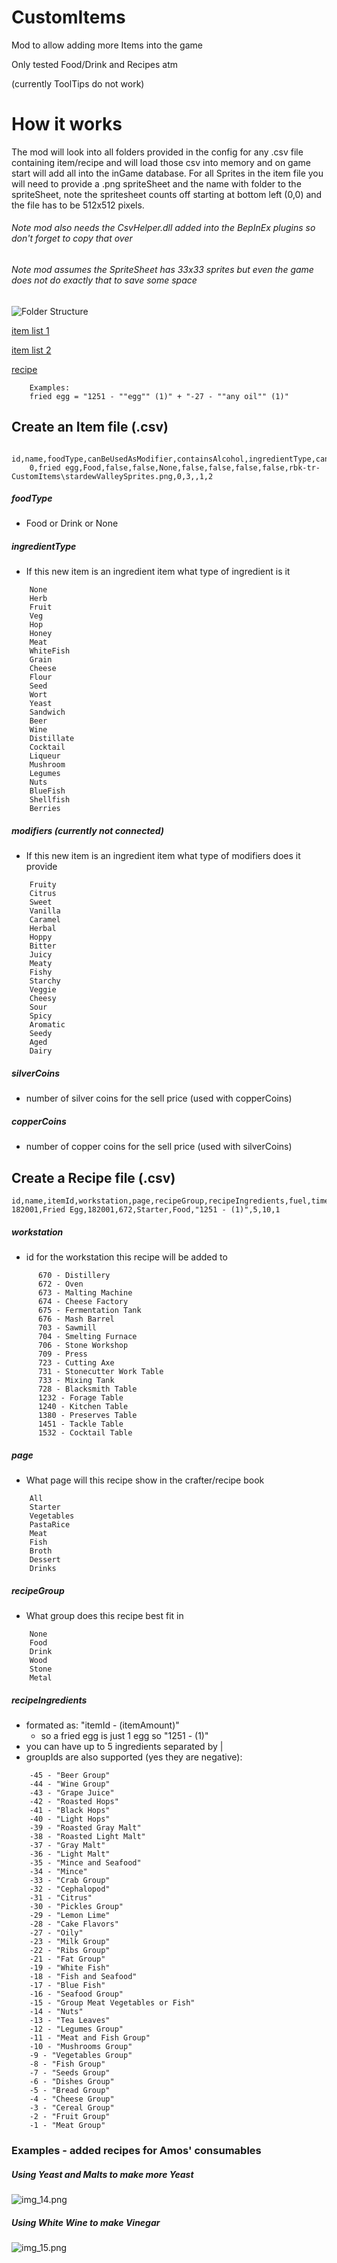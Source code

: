 # CustomItems

Mod to allow adding more Items into the game

Only tested Food/Drink and Recipes atm

(currently ToolTips do not work)


# How it works

The mod will look into all folders provided in the config for any .csv file containing item/recipe and will load those csv into memory and on game start will add all into the inGame database. For all Sprites in the item file you will need to provide a .png spriteSheet and the name with folder to the spriteSheet, note the spritesheet counts off starting at bottom left (0,0) and the file has to be 512x512 pixels.

###### Note mod also needs the CsvHelper.dll added into the BepInEx plugins so don't forget to copy that over
###### Note mod assumes the SpriteSheet has 33x33 sprites but even the game does not do exactly that to save some space


![Folder Structure](img.png)



[item list 1](Example/itemList1.csv)

[item list 2](Example/itemList2.csv)


[recipe](Example/recipes.csv)
```
    Examples:
    fried egg = "1251 - ""egg"" (1)" + "-27 - ""any oil"" (1)" 
```

## Create an Item file (.csv)
```
    id,name,foodType,canBeUsedAsModifier,containsAlcohol,ingredientType,canBeAged,hasToBeAgedMeal,appearsInOrders,excludedFromTrends,spriteSheetName,spriteX,spriteY,modifiers,silverCoins,copperCoins
    0,fried egg,Food,false,false,None,false,false,false,false,rbk-tr-CustomItems\stardewValleySprites.png,0,3,,1,2
```
##### foodType
- Food or Drink or None

##### ingredientType
- If this new item is an ingredient item what type of ingredient is it 

```
    None
    Herb
    Fruit
    Veg
    Hop
    Honey
    Meat
    WhiteFish
    Grain
    Cheese
    Flour
    Seed
    Wort
    Yeast
    Sandwich
    Beer
    Wine
    Distillate
    Cocktail
    Liqueur
    Mushroom
    Legumes
    Nuts
    BlueFish
    Shellfish
    Berries
```

##### modifiers (currently not connected)
- If this new item is an ingredient item what type of modifiers does it provide 


```
    Fruity
    Citrus
    Sweet
    Vanilla
    Caramel
    Herbal
    Hoppy
    Bitter
    Juicy
    Meaty
    Fishy
    Starchy
    Veggie
    Cheesy
    Sour
    Spicy
    Aromatic
    Seedy
    Aged
    Dairy
```

##### silverCoins
- number of silver coins for the sell price (used with copperCoins)

##### copperCoins
- number of copper coins for the sell price (used with silverCoins)

## Create a Recipe file (.csv)
    id,name,itemId,workstation,page,recipeGroup,recipeIngredients,fuel,time,outputAmount
    182001,Fried Egg,182001,672,Starter,Food,"1251 - (1)",5,10,1


##### workstation
- id for the workstation this recipe will be added to
```
      670 - Distillery
      672 - Oven
      673 - Malting Machine
      674 - Cheese Factory
      675 - Fermentation Tank
      676 - Mash Barrel
      703 - Sawmill
      704 - Smelting Furnace
      706 - Stone Workshop
      709 - Press
      723 - Cutting Axe
      731 - Stonecutter Work Table
      733 - Mixing Tank
      728 - Blacksmith Table
      1232 - Forage Table
      1240 - Kitchen Table
      1380 - Preserves Table
      1451 - Tackle Table
      1532 - Cocktail Table
```
##### page
- What page will this recipe show in the crafter/recipe book

```
    All
    Starter
    Vegetables
    PastaRice
    Meat
    Fish
    Broth
    Dessert
    Drinks
```

##### recipeGroup
- What group does this recipe best fit in

```
    None
    Food
    Drink
    Wood
    Stone
    Metal
```


##### recipeIngredients
- formated as: "itemId - (itemAmount)"
  - so a fried egg is just 1 egg so "1251 - (1)"
- you can have up to 5 ingredients separated by |
- groupIds are also supported (yes they are negative):

```
    -45 - "Beer Group"
    -44 - "Wine Group"
    -43 - "Grape Juice"
    -42 - "Roasted Hops"
    -41 - "Black Hops"
    -40 - "Light Hops"
    -39 - "Roasted Gray Malt"
    -38 - "Roasted Light Malt"
    -37 - "Gray Malt"
    -36 - "Light Malt"
    -35 - "Mince and Seafood"
    -34 - "Mince"
    -33 - "Crab Group"
    -32 - "Cephalopod"
    -31 - "Citrus"
    -30 - "Pickles Group"
    -29 - "Lemon Lime"
    -28 - "Cake Flavors"
    -27 - "Oily"
    -23 - "Milk Group"
    -22 - "Ribs Group"
    -21 - "Fat Group"
    -19 - "White Fish"
    -18 - "Fish and Seafood"
    -17 - "Blue Fish"
    -16 - "Seafood Group"
    -15 - "Group Meat Vegetables or Fish"
    -14 - "Nuts"
    -13 - "Tea Leaves"
    -12 - "Legumes Group"
    -11 - "Meat and Fish Group"
    -10 - "Mushrooms Group"
    -9 - "Vegetables Group"
    -8 - "Fish Group"
    -7 - "Seeds Group"
    -6 - "Dishes Group"
    -5 - "Bread Group"
    -4 - "Cheese Group"
    -3 - "Cereal Group"
    -2 - "Fruit Group"
    -1 - "Meat Group"
 ```


### Examples - added recipes for Amos' consumables


##### Using Yeast and Malts to make more Yeast
![img_14.png](img_14.png)

##### Using White Wine to make Vinegar
![img_15.png](img_15.png)

